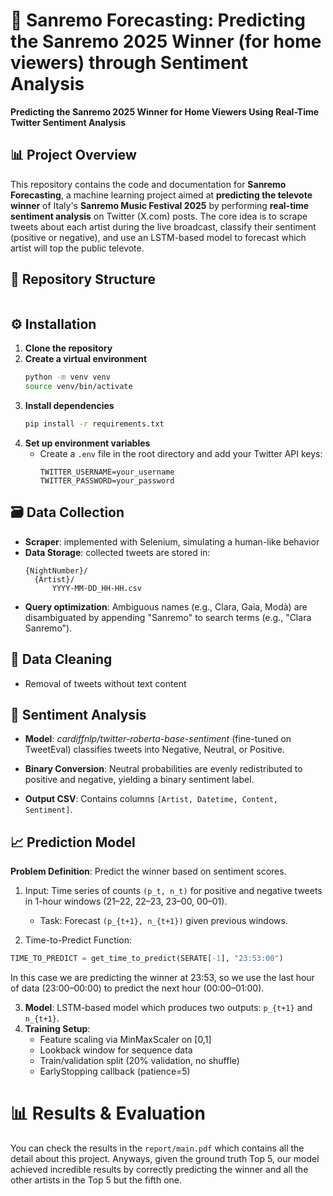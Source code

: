 # 🎤 Sanremo Forecasting: Predicting the Sanremo 2025 Winner (for home viewers) through Sentiment Analysis
**Predicting the Sanremo 2025 Winner for Home Viewers Using Real-Time Twitter Sentiment Analysis**

## 📊 Project Overview
This repository contains the code and documentation for **Sanremo Forecasting**, a machine learning project aimed at **predicting the televote winner** of Italy's 
**Sanremo Music Festival 2025** by performing **real-time sentiment analysis** on Twitter (X.com) posts. The core idea is to scrape tweets about each artist during the live broadcast, classify their sentiment (positive or negative), and use an LSTM-based model to forecast which artist will top the public televote.

## 📁 Repository Structure
```

```

## ⚙️ Installation
1. **Clone the repository**
2. **Create a virtual environment**
   ```bash
   python -m venv venv
   source venv/bin/activate
   ```
3. **Install dependencies**
   ```bash
   pip install -r requirements.txt
   ```
4. **Set up environment variables**
   - Create a `.env` file in the root directory and add your Twitter API keys:
     ```
     TWITTER_USERNAME=your_username
     TWITTER_PASSWORD=your_password
     ```

## 🗃️ Data Collection
- **Scraper**: implemented with Selenium, simulating a human-like behavior
- **Data Storage**: collected tweets are stored in:
  ```
  {NightNumber}/
    {Artist}/
        YYYY-MM-DD_HH-HH.csv
  ```
- **Query optimization**: Ambiguous names (e.g., Clara, Gaia, Modà) are disambiguated by appending "Sanremo" to search terms (e.g., "Clara Sanremo").

## 🧹 Data Cleaning
- Removal of tweets without text content

## 🤖 Sentiment Analysis
- **Model**: *cardiffnlp/twitter-roberta-base-sentiment* (fine-tuned on TweetEval) classifies tweets into Negative, Neutral, or Positive.

- **Binary Conversion**: Neutral probabilities are evenly redistributed to positive and negative, yielding a binary sentiment label.

- **Output CSV**: Contains columns `[Artist, Datetime, Content, Sentiment]`.


## 📈 Prediction Model
**Problem Definition**: Predict the winner based on sentiment scores.
1. Input: Time series of counts `(p_t, n_t)` for positive and negative tweets in 1-hour windows (21–22, 22–23, 23–00, 00–01).
   - Task: Forecast `(p_{t+1}, n_{t+1})` given previous windows.

2. Time-to-Predict Function:
```python
TIME_TO_PREDICT = get_time_to_predict(SERATE[-1], "23:53:00")
```
In this case we are predicting the winner at 23:53, so we use the last hour of data (23:00–00:00) to predict the next hour (00:00–01:00).

3. **Model**: LSTM-based model which produces two outputs: `p_{t+1}` and `n_{t+1}`.
4. **Training Setup**:
   - Feature scaling via MinMaxScaler on [0,1]
   - Lookback window for sequence data
   - Train/validation split (20% validation, no shuffle)
   - EarlyStopping callback (patience=5)

# 📊 Results & Evaluation
You can check the results in the `report/main.pdf` which contains all the detail about this project. Anyways, given the ground truth Top 5, our model achieved incredible results by correctly predicting the winner and all the other artists in the Top 5  but the fifth one.